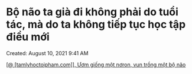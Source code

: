 # Bộ não ta già đi không phải do tuổi tác, mà do ta không tiếp tục học tập điều mới

Created: August 10, 2021 9:41 AM

[[@ [tamlyhoctoipham.com]], Ươm giống một nơron, vun trồng một bộ não](https://www.notion.so/tamlyhoctoipham-com-m-gi-ng-m-t-n-ron-vun-tr-ng-m-t-b-n-o-531de837dc2c40b7ae6bb9c24cccf400)